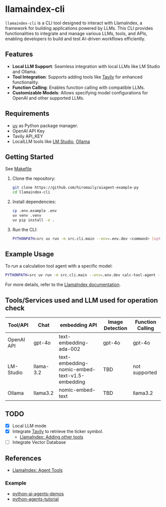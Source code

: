 # llamaindex-cli

`llamaindex-cli` is a CLI tool designed to interact with LlamaIndex, a framework for building applications powered by LLMs. This CLI provides functionalities to integrate and manage various LLMs, tools, and APIs, enabling developers to build and test AI-driven workflows efficiently.

## Features

- **Local LLM Support**: Seamless integration with local LLMs like LM Studio and Ollama.
- **Tool Integration**: Supports adding tools like [Tavily](https://tavily.com/) for enhanced functionality.
- **Function Calling**: Enables function calling with compatible LLMs.
- **Customizable Models**: Allows specifying model configurations for OpenAI and other supported LLMs.

## Requirements

- [uv](https://github.com/astral-sh/uv) as Python package manager.
- OpenAI API Key
- Tavily API_KEY
- LocalLLM tools like [LM Studio](https://lmstudio.ai/), [Ollama](https://ollama.com/)

## Getting Started

See [Makefile](./Makefile)

1. Clone the repository:

   ```sh
   git clone https://github.com/hiromaily/aiagent-example-py
   cd llamaindex-cli
   ```

2. Install dependencies:

   ```sh
   cp .env.example .env
   uv venv .venv
   uv pip install -e .
   ```

3. Run the CLI:

   ```sh
   PYTHONPATH=src uv run -m src.cli.main --env=.env.dev <command> [options]
   ```

## Example Usage

To run a calculation tool agent with a specific model:

```sh
PYTHONPATH=src uv run -m src.cli.main --env=.env.dev calc-tool-agent --model gpt-4o-mini --question "What is 20+(2*4)?"
```

For more details, refer to the [LlamaIndex documentation](https://docs.llamaindex.ai/).

## Tools/Services used and LLM used for operation check

| Tool/API   | Chat      | embedding API                                  | Image Detection | Function Calling |
| ---------- | --------- | ---------------------------------------------- | --------------- | ---------------- |
| OpenAI API | gpt-4o    | text-embedding-ada-002                         | gpt-4o          | gpt-4o           |
| LM-Studio  | llama-3.2 | text-embedding-nomic-embed-text-v1.5-embedding | TBD             | not supported    |
| Ollama     | llama3.2  | nomic-embed-text                               | TBD             | llama3.2         |

## TODO

- [x] Local LLM mode
- [x] Integrate [Tavily](https://tavily.com/) to retrieve the ticker symbol.
  - [LlamaIndex: Adding other tools](https://docs.llamaindex.ai/en/stable/understanding/agent/tools/)
- [ ] Integrate Vector Database

## References

- [LlamaIndex: Agent Tools](https://llamahub.ai/?tab=tools)

### Example

- [python-ai-agents-demos](https://github.com/pamelafox/python-ai-agents-demos)
- [python-agents-tutorial](https://github.com/run-llama/python-agents-tutorial)
